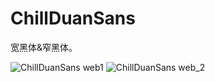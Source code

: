 # ChillDuanSans
宽黑体&amp;窄黑体。

![ChillDuanSans web1](https://github.com/Warren2060/ChillDuanSans/assets/87366329/f2da4634-ab01-4e95-b133-38a83c4b2df0)
![ChillDuanSans web_2](https://github.com/Warren2060/ChillDuanSans/assets/87366329/a4449059-a068-48ec-b9cb-43c966e6f01b)
